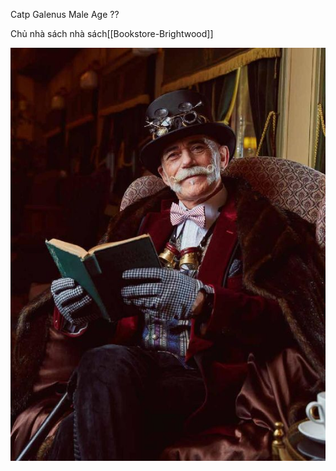 Catp Galenus
Male
Age ?? 

Chủ nhà sách nhà sách[[Bookstore-Brightwood]] 


![old_man_with_book](../../common_image/steampunk/old_man_with_book.jpg)

